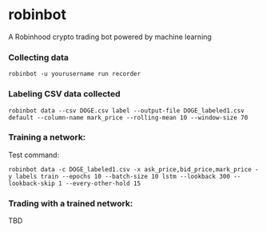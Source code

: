 # robinbot
A Robinhood crypto trading bot powered by machine learning

### Collecting data
```
robinbot -u yourusername run recorder
```

### Labeling CSV data collected
```
robinbot data --csv DOGE.csv label --output-file DOGE_labeled1.csv default --column-name mark_price --rolling-mean 10 --window-size 70
```

### Training a network:
Test command:
```
robinbot data -c DOGE_labeled1.csv -x ask_price,bid_price,mark_price -y labels train --epochs 10 --batch-size 10 lstm --lookback 300 --lookback-skip 1 --every-other-hold 15
```

### Trading with a trained network:
TBD